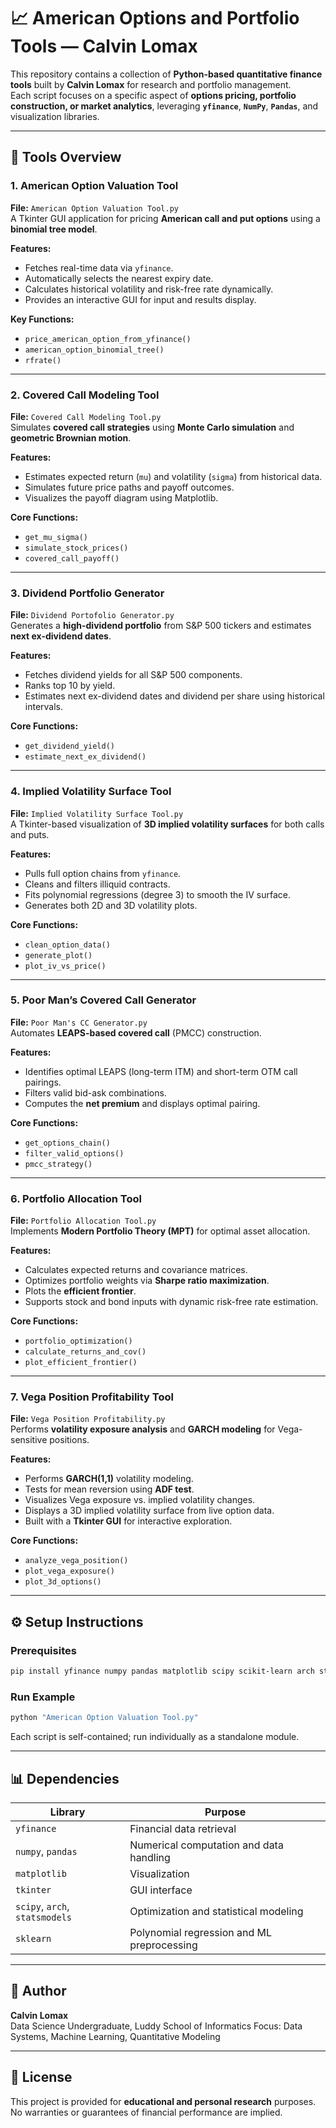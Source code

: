 # 📈 American Options and Portfolio Tools — Calvin Lomax

This repository contains a collection of **Python-based quantitative finance tools** built by **Calvin Lomax** for research and portfolio management.  
Each script focuses on a specific aspect of **options pricing, portfolio construction, or market analytics**, leveraging **`yfinance`**, **`NumPy`**, **`Pandas`**, and visualization libraries.

---

## 🧮 Tools Overview

### 1. **American Option Valuation Tool**  
**File:** `American Option Valuation Tool.py`  
A Tkinter GUI application for pricing **American call and put options** using a **binomial tree model**.

**Features:**  
- Fetches real-time data via `yfinance`.  
- Automatically selects the nearest expiry date.  
- Calculates historical volatility and risk-free rate dynamically.  
- Provides an interactive GUI for input and results display.  

**Key Functions:**  
- `price_american_option_from_yfinance()`  
- `american_option_binomial_tree()`  
- `rfrate()`  

---

### 2. **Covered Call Modeling Tool**  
**File:** `Covered Call Modeling Tool.py`  
Simulates **covered call strategies** using **Monte Carlo simulation** and **geometric Brownian motion**.

**Features:**  
- Estimates expected return (`mu`) and volatility (`sigma`) from historical data.  
- Simulates future price paths and payoff outcomes.  
- Visualizes the payoff diagram using Matplotlib.  

**Core Functions:**  
- `get_mu_sigma()`  
- `simulate_stock_prices()`  
- `covered_call_payoff()`  

---

### 3. **Dividend Portfolio Generator**  
**File:** `Dividend Portofolio Generator.py`  
Generates a **high-dividend portfolio** from S&P 500 tickers and estimates **next ex-dividend dates**.

**Features:**  
- Fetches dividend yields for all S&P 500 components.  
- Ranks top 10 by yield.  
- Estimates next ex-dividend dates and dividend per share using historical intervals.  

**Core Functions:**  
- `get_dividend_yield()`  
- `estimate_next_ex_dividend()`  

---

### 4. **Implied Volatility Surface Tool**  
**File:** `Implied Volatility Surface Tool.py`  
A Tkinter-based visualization of **3D implied volatility surfaces** for both calls and puts.

**Features:**  
- Pulls full option chains from `yfinance`.  
- Cleans and filters illiquid contracts.  
- Fits polynomial regressions (degree 3) to smooth the IV surface.  
- Generates both 2D and 3D volatility plots.  

**Core Functions:**  
- `clean_option_data()`  
- `generate_plot()`  
- `plot_iv_vs_price()`  

---

### 5. **Poor Man’s Covered Call Generator**  
**File:** `Poor Man's CC Generator.py`  
Automates **LEAPS-based covered call** (PMCC) construction.

**Features:**  
- Identifies optimal LEAPS (long-term ITM) and short-term OTM call pairings.  
- Filters valid bid-ask combinations.  
- Computes the **net premium** and displays optimal pairing.  

**Core Functions:**  
- `get_options_chain()`  
- `filter_valid_options()`  
- `pmcc_strategy()`  

---

### 6. **Portfolio Allocation Tool**  
**File:** `Portfolio Allocation Tool.py`  
Implements **Modern Portfolio Theory (MPT)** for optimal asset allocation.

**Features:**  
- Calculates expected returns and covariance matrices.  
- Optimizes portfolio weights via **Sharpe ratio maximization**.  
- Plots the **efficient frontier**.  
- Supports stock and bond inputs with dynamic risk-free rate estimation.  

**Core Functions:**  
- `portfolio_optimization()`  
- `calculate_returns_and_cov()`  
- `plot_efficient_frontier()`  

---

### 7. **Vega Position Profitability Tool**  
**File:** `Vega Position Profitability.py`  
Performs **volatility exposure analysis** and **GARCH modeling** for Vega-sensitive positions.

**Features:**  
- Performs **GARCH(1,1)** volatility modeling.  
- Tests for mean reversion using **ADF test**.  
- Visualizes Vega exposure vs. implied volatility changes.  
- Displays a 3D implied volatility surface from live option data.  
- Built with a **Tkinter GUI** for interactive exploration.  

**Core Functions:**  
- `analyze_vega_position()`  
- `plot_vega_exposure()`  
- `plot_3d_options()`  

---

## ⚙️ Setup Instructions

### Prerequisites
```bash
pip install yfinance numpy pandas matplotlib scipy scikit-learn arch statsmodels tkinter
```

### Run Example
```bash
python "American Option Valuation Tool.py"
```
Each script is self-contained; run individually as a standalone module.

---

## 📊 Dependencies

| Library | Purpose |
|----------|----------|
| `yfinance` | Financial data retrieval |
| `numpy`, `pandas` | Numerical computation and data handling |
| `matplotlib` | Visualization |
| `tkinter` | GUI interface |
| `scipy`, `arch`, `statsmodels` | Optimization and statistical modeling |
| `sklearn` | Polynomial regression and ML preprocessing |

---

## 🧠 Author

**Calvin Lomax**  
Data Science Undergraduate, Luddy School of Informatics
Focus: Data Systems, Machine Learning, Quantitative Modeling

---

## 🧾 License

This project is provided for **educational and personal research** purposes.  
No warranties or guarantees of financial performance are implied.
